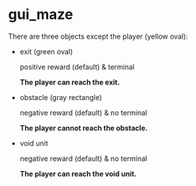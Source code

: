 # gui_maze

There are three objects except the player (yellow oval):

- exit (green oval)
  
  positive reward (default) & terminal
  
  **The player can reach the exit.**
  
- obstacle (gray rectangle)

  negative reward (default) & no terminal
  
  **The player cannot reach the obstacle.**
  
- void unit

  negative reward (default) & no terminal
  
  **The player can reach the void unit.**